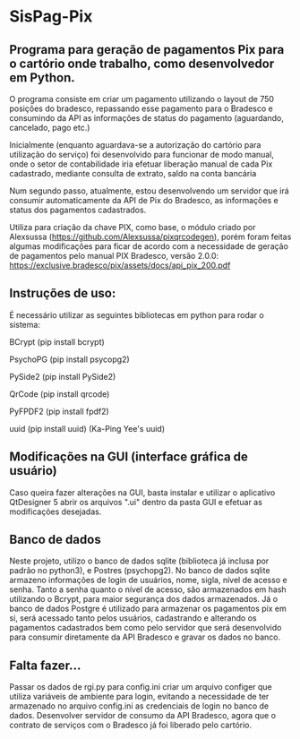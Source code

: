 # SisPag-Pix

## Programa para geração de pagamentos Pix para o cartório onde trabalho, como desenvolvedor em Python.

O programa consiste em criar um pagamento utilizando o layout de 750 posições do bradesco, 
repassando esse pagamento para o Bradesco e consumindo da API as informações de status do 
pagamento (aguardando, cancelado, pago etc.)

Inicialmente (enquanto aguardava-se a autorização do cartório para utilização do serviço)
foi desenvolvido para funcionar de modo manual, onde o setor de contabilidade iria efetuar
liberação manual de cada Pix cadastrado, mediante consulta de extrato, saldo na conta bancária

Num segundo passo, atualmente, estou desenvolvendo um servidor que irá consumir automaticamente
da API de Pix do Bradesco, as informações e status dos pagamentos cadastrados.

Utiliza para criação da chave PIX, como base, o módulo criado por Alexsussa 
(https://github.com/Alexsussa/pixqrcodegen), porém foram feitas algumas modificações
para ficar de acordo com a necessidade de geração de pagamentos pelo manual PIX Bradesco,
versão 2.0.0: https://exclusive.bradesco/pix/assets/docs/api_pix_200.pdf

## Instruções de uso:

É necessário utilizar as seguintes bibliotecas em python para rodar o sistema:

BCrypt (pip install bcrypt)

PsychoPG (pip install psycopg2)

PySide2 (pip install PySide2)

QrCode (pip install qrcode)

PyFPDF2 (pip install fpdf2)

uuid (pip install uuid) (Ka-Ping Yee's uuid)


## Modificações na GUI (interface gráfica de usuário)
Caso queira fazer alterações na GUI, basta instalar e utilizar o aplicativo QtDesigner 5
abrir os arquivos ".ui" dentro da pasta GUI e efetuar as modificações desejadas.

## Banco de dados
Neste projeto, utilizo o banco de dados sqlite (biblioteca já inclusa por padrão no python3), e Postres (psychopg2).
No banco de dados sqlite armazeno informações de login de usuários, nome, sigla, nível de acesso e senha.
Tanto a senha quanto o nível de acesso, são armazenados em hash utilizando o Bcrypt, para maior segurança dos dados
armazenados. Já o banco de dados Postgre é utilizado para armazenar os pagamentos pix em si, será acessado tanto pelos usuários,
cadastrando e alterando os pagamentos cadastrados bem como pelo servidor que será desenvolvido para consumir diretamente da API
Bradesco e gravar os dados no banco.


## Falta fazer...
Passar os dados de rgi.py para config.ini
criar um arquivo configer que utiliza variáveis de ambiente para login, evitando a necessidade de 
ter armazenado no arquivo config.ini as credenciais de login no banco de dados.
Desenvolver servidor de consumo da API Bradesco, agora que o contrato de serviços com o Bradesco
já foi liberado pelo cartório.
